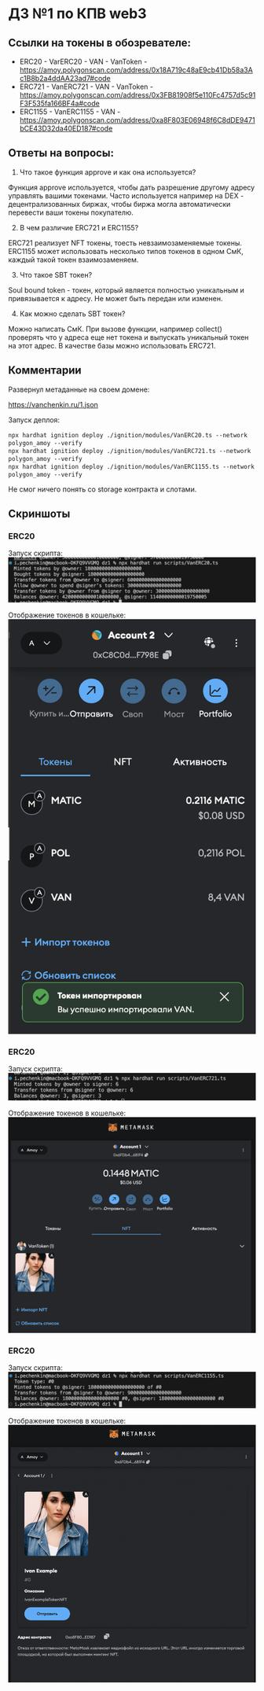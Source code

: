 # ДЗ №1 по КПВ web3

## Ссылки на токены в обозревателе:

- ERC20 - VarERC20 - VAN - VanToken - https://amoy.polygonscan.com/address/0x18A719c48aE9cb41Db58a3Ac1B8b2a4ddAA23ad7#code
- ERC721 - VanERC721 - VAN - VanToken - https://amoy.polygonscan.com/address/0x3FB81908f5e110Fc4757d5c91F3F535fa166BF4a#code
- ERC1155 - VanERC1155 - VAN - https://amoy.polygonscan.com/address/0xa8F803E06948f6C8dDE9471bCE43D32da40ED187#code

## Ответы на вопросы:

1. Что такое функция approve и как она используется?

Функция approve используется, чтобы дать разрешение другому адресу управлять вашими токенами. Часто используется например на DEX - децентрализованных биржах, чтобы биржа могла автоматически перевести ваши токены покупателю.

2. В чем различие ERC721 и ERC1155?

ERC721 реализует NFT токены, тоесть невзаимозаменяемые токены. ERC1155 может использовать несколько типов токенов в одном СмК, каждый такой токен взаимозаменяем.

3. Что такое SBT токен?

Soul bound token - токен, который является полностью уникальным и привязывается к адресу. Не может быть передан или изменен.

4. Как можно сделать SBT токен?

Можно написать СмК. При вызове функции, например collect() проверять что у адреса еще нет токена и выпускать уникальный токен на этот адрес. В качестве базы можно использовать ERC721.

## Комментарии

Развернул метаданные на своем домене:

https://vanchenkin.ru/1.json

Запуск деплоя:
```
npx hardhat ignition deploy ./ignition/modules/VanERC20.ts --network polygon_amoy --verify
npx hardhat ignition deploy ./ignition/modules/VanERC721.ts --network polygon_amoy --verify
npx hardhat ignition deploy ./ignition/modules/VanERC1155.ts --network polygon_amoy --verify
```

Не смог ничего понять со storage контракта и слотами.

## Скриншоты

### ERC20

Запуск скрипта:
![Запуск скрипта](./images/script-ERC20.png)

Отображение токенов в кошельке:
![Запуск скрипта](./images/wallet-ERC20.png)

### ERC20

Запуск скрипта:
![Запуск скрипта](./images/script-ERC721.png)

Отображение токенов в кошельке:
![Запуск скрипта](./images/wallet-ERC721.png)

### ERC20

Запуск скрипта:
![Запуск скрипта](./images/script-ERC1155.png)

Отображение токенов в кошельке:
![Запуск скрипта](./images/wallet-ERC1155.png)
